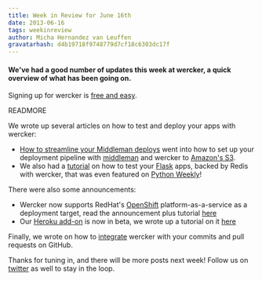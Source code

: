 ```yaml
---
title: Week in Review for June 16th
date: 2013-06-16
tags: weekinreview
author: Micha Hernandez van Leuffen
gravatarhash: d4b19718f9748779d7cf18c6303dc17f
---
```


<h4 class="subheader">
We've had a good number of updates this week at wercker, a quick overview of what has been going on.
</h4>

Signing up for wercker is [free and easy](https://app.wercker.com/users/new/).

READMORE

We wrote up several articles on how to test and deploy your apps with wercker:

* [How to streamline your Middleman deploys](http://blog.wercker.com/2013/06/10/Streamlining-Middleman-Deploys-to-s3.html) went into how to set
up your deployment pipeline with [middleman](http://middlemanapp.com) and wercker to [Amazon's S3](http://aws.amazon.com/s3/).
* We also had a [tutorial](http://blog.wercker.com/2013/06/11/Gettingstarted-with-flask-redis.html) on how to test your [Flask](http://flask.pocoo.org) apps, backed by Redis with wercker, that was even featured on [Python Weekly](http://www.pythonweekly.com/)!

There were also some announcements:

* Wercker now supports RedHat's [OpenShift](openshift.com) platform-as-a-service as a deployment target, read the announcement plus tutorial [here](http://blog.wercker.com/2013/06/11/OpenShift-Support.html)
* Our [Heroku add-on](https://addons.heroku.com/wercker) is now in beta, we wrote up a tutorial on it [here](http://blog.wercker.com/2013/06/13/Wercker-heroku-addon-in-beta.html)

Finally, we wrote on how to [integrate](http://blog.wercker.com/2013/06/12/Github-commit-status-API.html) wercker with your commits and pull requests on GitHub.

Thanks for tuning in, and there will be more posts next week! Follow us on [twitter](http://twitter.com/wercker) as well to stay in the loop.

